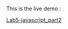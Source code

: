 This is the live demo : 

[Lab5-javascript_part2](https://komailk.github.io/Lab5-javascript_part2/)
